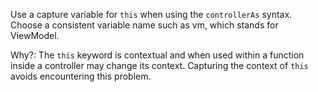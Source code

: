 Use a capture variable for `this` when using the `controllerAs` syntax. Choose a consistent variable name such as vm, 
which stands for ViewModel.

Why?: The `this` keyword is contextual and when used within a function inside a controller may change its context. 
Capturing the context of `this` avoids encountering this problem.